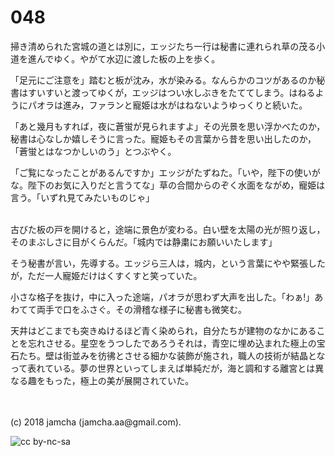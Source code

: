 

# 048

掃き清められた宮城の道とは別に，エッジたち一行は秘書に連れられ草の茂る小道を進んでゆく。やがて水辺に渡した板の上を歩く。  

「足元にご注意を」踏むと板が沈み，水が染みる。なんらかのコツがあるのか秘書はすいすいと渡ってゆくが，エッジはつい水しぶきをたててしまう。はねるようにパオラは進み，ファランと寵姫は水がはねないようゆっくりと続いた。  

「あと幾月もすれば，夜に蒼蛍が見られますよ」その光景を思い浮かべたのか，秘書は心なしか嬉しそうに言った。寵姫もその言葉から昔を思い出したのか，「蒼蛍とはなつかしいのう」とつぶやく。  

「ご覧になったことがあるんですか」エッジがたずねた。「いや，陛下の使いがな。陛下のお気に入りだと言うてな」草の合間からのぞく水面をながめ，寵姫は言う。「いずれ見てみたいものじゃ」  

<br>  
古びた板の戸を開けると，途端に景色が変わる。白い壁を太陽の光が照り返し，そのまぶしさに目がくらんだ。「城内では静粛にお願いいたします」  

そう秘書が言い，先導する。エッジら三人は，城内，という言葉にやや緊張したが，ただ一人寵姫だけはくすくすと笑っていた。  

小さな格子を抜け，中に入った途端，パオラが思わず大声を出した。「わぁ!」あわてて両手で口をふさぐ。その滑稽な様子に秘書も微笑む。  

天井はどこまでも突きぬけるほど青く染められ，自分たちが建物のなかにあることを忘れさせる。星空をうつしたであろうそれは，青空に埋め込まれた極上の宝石たち。壁は街並みを彷彿とさせる細かな装飾が施され，職人の技術が結晶となって表れている。夢の世界といってしまえば単純だが，海と調和する離宮とは異なる趣をもった，極上の美が展開されていた。  

<br>  
<br>  
(c) 2018 jamcha (jamcha.aa@gmail.com).  

![cc by-nc-sa](https://i.creativecommons.org/l/by-nc-sa/4.0/88x31.png)  

